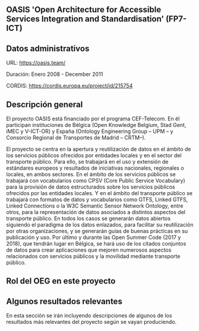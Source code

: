 ## OASIS 'Open Architecture for Accessible Services Integration and Standardisation' (FP7-ICT)



## Datos administrativos

URL: https://oasis.team/

Duración: Enero 2008 - December 2011

CORDIS: https://cordis.europa.eu/project/id/215754



## Descripción general

El proyecto OASIS está financiado por el programa CEF-Telecom. En él participan instituciones de Bélgica (Open Knowledge Belgium, Stad Gent, iMEC y V-ICT-OR) y España (Ontology Engineering Group – UPM – y Consorcio Regional de Transportes de Madrid – CRTM–). 

El proyecto se centra en la apertura y reutilización de datos en el ámbito de los servicios públicos ofrecidos por entidades locales y en el sector del transporte público. Para ello, se trabajará en el uso y extensión de estándares europeos y resultados de iniciativas nacionales, regionales o locales, en ambos sectores. En el ámbito de los servicios públicos se trabajará con vocabularios como CPSV (Core Public Service Vocabulary) para la provisión de datos estructurados sobre los servicios públicos ofrecidos por las entidades locales. Y en el ámbito del transporte público se trabajará con formatos de datos y vocabularios como GTFS, Linked GTFS, Linked Connections o la W3C Semantic Sensor Network Ontology, entre otros, para la representación de datos asociados a distintos aspectos del transporte público. En todos los casos se generarán datos abiertos siguiendo el paradigma de los datos enlazados, para facilitar su reutilización por otras organizaciones, y se generarán guías de buenas prácticas en su publicación y uso. Por último y durante las Open Summer Code (2017 y 2018), que tendrán lugar en Bélgica, se hará uso de los citados conjuntos de datos para crear aplicaciones que mejoren numerosos aspectos relacionados con servicios públicos y la movilidad mediante transporte público.



## Rol del OEG en este proyecto





## Algunos resultados relevantes
En esta sección se irán incluyendo descripciones de algunos de los resultados más relevantes del proyecto según se vayan produciendo.


